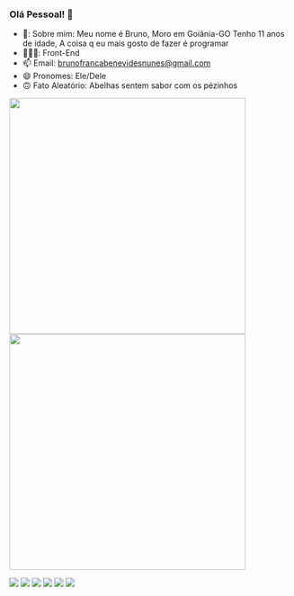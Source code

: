 ### Olá Pessoal! 👋


 - 💬: Sobre mim: Meu nome é Bruno, Moro em Goiânia-GO Tenho 11 anos de idade, A coisa q eu mais gosto de fazer é programar
 - 👨🏻‍💻: Front-End
 - 📫 Email: brunofrancabenevidesnunes@gmail.com
 - 😄 Pronomes: Ele/Dele
 - 🙃 Fato Aleatório: Abelhas sentem sabor com os pézinhos

<img width="420" src="https://github-readme-stats.vercel.app/api?username=Bruno261109js&show_icons=true&theme=dracula"></img>
<img width="420" src="https://github-readme-stats.vercel.app/api/top-langs/?username=Bruno261109js&langs_count=168&theme=dracula"></img>

<a href="mailto:brunofrancabenevides@gmail.com"><img src="https://img.shields.io/badge/Gmail-D14836?style=for-the-badge&logo=gmail&logoColor=white" target="_blank"></img></a>
<a href="https://api.whatsapp.com/send?phone=554791543492"><img src="https://img.shields.io/badge/WhatsApp-25D366?style=for-the-badge&logo=whatsapp&logoColor=white"></img></a>
<a href="https://discord.gg/Y27cPckA"><img src="https://img.shields.io/badge/Discord-7289DA?style=for-the-badge&logo=discord&logoColor=white"></img></a>
<a href="https://github.com/Bruno261109js/"><img src="https://img.shields.io/badge/GitHub-100000?style=for-the-badge&logo=github&logoColor=white"></img></a>
<a href="https://www.tiktok.com/@brunothecoder?lang=pt-BR/"><img src="https://img.shields.io/badge/TikTok-000000?style=for-the-badge&logo=tiktok&logoColor=white"></img></a>
<a href="https://instagram.com/brunofrancabene/"><img src="https://img.shields.io/badge/Instagram-E4405F?style=for-the-badge&logo=instagram&logoColor=white"></img></a>

